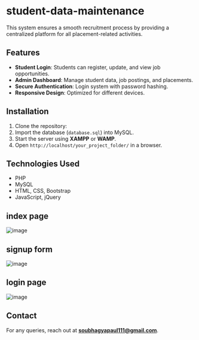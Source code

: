 # student-data-maintenance
This system ensures a smooth recruitment process by providing a centralized platform for all placement-related activities.

## Features
- **Student Login**: Students can register, update, and view job opportunities.
- **Admin Dashboard**: Manage student data, job postings, and placements.
- **Secure Authentication**: Login system with password hashing.
- **Responsive Design**: Optimized for different devices.

## Installation
1. Clone the repository:
2. Import the database (`database.sql`) into MySQL.
3. Start the server using **XAMPP** or **WAMP**.
4. Open `http://localhost/your_project_folder/` in a browser.

## Technologies Used
- PHP
- MySQL
- HTML, CSS, Bootstrap
- JavaScript, jQuery

## index page 
![image](https://github.com/user-attachments/assets/410ba0b3-9ab2-45cf-ac1e-b7e9cc54e86e)

## signup form
![image](https://github.com/user-attachments/assets/9eb2962d-1eeb-476b-86bd-b4d30cb0bfd4)
## login page
![image](https://github.com/user-attachments/assets/a88e6aa0-7b56-45eb-8847-9cda5305edc6)




## Contact
For any queries, reach out at **soubhagyapaul111@gmail.com**.
